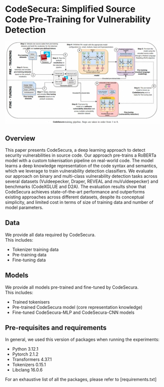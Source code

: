 
# CodeSecura: Simplified Source Code Pre-Training for Vulnerability Detection

![CodeSecura architecture](CodeSecura.jpg)

## Overview
This paper presents CodeSecura, a deep learning approach to detect security vulnerabilities in source code. Our approach pre-trains a RoBERTa model with a custom tokenisation pipeline on real-world code. The model learns a deep knowledge representation of the code syntax and semantics, which we leverage to train vulnerability detection classifiers. We evaluate our approach on binary and multi-class vulnerability detection tasks across several datasets (Vuldeepecker, Draper, REVEAL and muVuldeepecker) and benchmarks (CodeXGLUE and D2A). The evaluation results show that CodeSecura achieves state-of-the-art performance and outperforms existing approaches across different datasets, despite its conceptual simplicity, and limited cost in terms of size of training data and number of model parameters.

## Data
We provide all data required by CodeSecura.  
This includes:
 - Tokenizer training data
 - Pre-training data
 - Fine-tuning data

## Models
We provide all models pre-trained and fine-tuned by CodeSecura.  
This includes:
 - Trained tokenisers
 - Pre-trained CodeSecura model (core representation knowledge)
 - Fine-tuned CodeSecura-MLP and CodeSecura-CNN models

## Pre-requisites and requirements

In general, we used this version of packages when running the experiments:

 - Python 3.12.1
 - Pytorch 2.1.2
 - Transformers 4.37.1
 - Tokenizers 0.15.1
 - Libclang 16.0.6

For an exhaustive list of all the packages, please refer to [requirements.txt]

